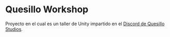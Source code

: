 # Quesillo Workshop
Proyecto en el cual es un taller de Unity impartido en el [Discord de Quesillo Studios](http://quesillo.me/discord).